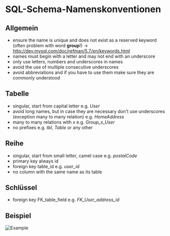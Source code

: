# SQL-Schema-Namenskonventionen

## Allgemein

* ensure the name is unique and does not exist as a reserved keyword (often problem with word **group**!) → http://dev.mysql.com/doc/refman/5.7/en/keywords.html
* names must begin with a letter and may not end with an underscore
* only use letters, numbers and underscores in names
* avoid the use of multiple consecutive underscores
* avoid abbreviations and if you have to use them make sure they are commonly understood

## Tabelle

* singular, start from capital letter e.g. _User_
* avoid long names, but in case they are necessary don't use underscores (exception many to many relation) e.g. _HomeAddress_
* many to many relations with _x_ e.g. _Group_x_User_
* no prefixes e.g. _tbl_, _Table_ or any other

## Reihe

* singular, start from small letter, camel case e.g. _postalCode_
* primary key always id
* foreign key table_id e.g. _user_id_
* no column with the same name as its table

## Schlüssel

* foreign key FK_table_field e.g. _FK_User_address_id_

## Beispiel
![Example](http://i.imgur.com/34YMtIO.png)